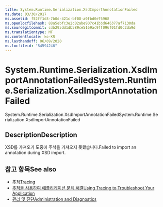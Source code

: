 ```yaml
---
title: System.Runtime.Serialization.XsdImportAnnotationFailed
ms.date: 03/30/2017
ms.assetid: f52ff1d8-7b0d-421c-bf08-a9fbd0e76968
ms.openlocfilehash: 88a5ebfc3e2c82abe907c41bbd646377af7130da
ms.sourcegitcommit: cdb295dd1db589ce5169ac9ff096f01fd0c2da9d
ms.translationtype: MT
ms.contentlocale: ko-KR
ms.lasthandoff: 06/09/2020
ms.locfileid: "84594246"
---
```

# <a name="systemruntimeserializationxsdimportannotationfailed"></a><span data-ttu-id="2fbfe-102">System.Runtime.Serialization.XsdImportAnnotationFailed</span><span class="sxs-lookup"><span data-stu-id="2fbfe-102">System.Runtime.Serialization.XsdImportAnnotationFailed</span></span>
<span data-ttu-id="2fbfe-103">System.Runtime.Serialization.XsdImportAnnotationFailed</span><span class="sxs-lookup"><span data-stu-id="2fbfe-103">System.Runtime.Serialization.XsdImportAnnotationFailed</span></span>  
  
## <a name="description"></a><span data-ttu-id="2fbfe-104">Description</span><span class="sxs-lookup"><span data-stu-id="2fbfe-104">Description</span></span>  
 <span data-ttu-id="2fbfe-105">XSD를 가져오기 도중에 주석을 가져오지 못했습니다.</span><span class="sxs-lookup"><span data-stu-id="2fbfe-105">Failed to import an annotation during XSD import.</span></span>  
  
## <a name="see-also"></a><span data-ttu-id="2fbfe-106">참고 항목</span><span class="sxs-lookup"><span data-stu-id="2fbfe-106">See also</span></span>

- [<span data-ttu-id="2fbfe-107">추적</span><span class="sxs-lookup"><span data-stu-id="2fbfe-107">Tracing</span></span>](index.md)
- [<span data-ttu-id="2fbfe-108">추적을 사용하여 애플리케이션 문제 해결</span><span class="sxs-lookup"><span data-stu-id="2fbfe-108">Using Tracing to Troubleshoot Your Application</span></span>](using-tracing-to-troubleshoot-your-application.md)
- [<span data-ttu-id="2fbfe-109">관리 및 진단</span><span class="sxs-lookup"><span data-stu-id="2fbfe-109">Administration and Diagnostics</span></span>](../index.md)
